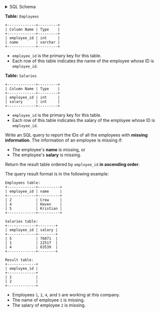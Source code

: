 <details>
<summary> SQL Schema</summary>

```sql
DROP TABLE IF EXISTS Employees;

CREATE TABLE IF NOT EXISTS
  Employees (employee_id int, name varchar(30));

INSERT INTO
  Employees (employee_id, name)
VALUES
  ('2', 'Crew'),
  ('4', 'Haven'),
  ('5', 'Kristian');

DROP TABLE IF EXISTS Salaries;

CREATE TABLE IF NOT EXISTS
  Salaries (employee_id int, salary int);

INSERT INTO
  Salaries (employee_id, salary)
VALUES
  ('5', '76071'),
  ('1', '22517'),
  ('4', '63539');
```

</details>

**Table:** `Employees`

```
+-------------+---------+
| Column Name | Type    |
+-------------+---------+
| employee_id | int     |
| name        | varchar |
+-------------+---------+
```

- `employee_id` is the primary key for this table.
- Each row of this table indicates the name of the employee whose ID is `employee_id`.

**Table:** `Salaries`

```
+-------------+---------+
| Column Name | Type    |
+-------------+---------+
| employee_id | int     |
| salary      | int     |
+-------------+---------+
```

- `employee_id` is the primary key for this table.
- Each row of this table indicates the salary of the employee whose ID is `employee_id`.

Write an SQL query to report the IDs of all the employees with **missing information**. The information of an employee is missing if:

- The employee's **name** is missing, or
- The employee's **salary** is missing.

Return the result table ordered by `employee_id` **in ascending order**.

The query result format is in the following example:

```
Employees table:
+-------------+----------+
| employee_id | name     |
+-------------+----------+
| 2           | Crew     |
| 4           | Haven    |
| 5           | Kristian |
+-------------+----------+

Salaries table:
+-------------+--------+
| employee_id | salary |
+-------------+--------+
| 5           | 76071  |
| 1           | 22517  |
| 4           | 63539  |
+-------------+--------+

Result table:
+-------------+
| employee_id |
+-------------+
| 1           |
| 2           |
+-------------+
```

- Employees `1`, `2`, `4`, and `5` are working at this company.
- The name of employee `1` is missing.
- The salary of employee `2` is missing.
